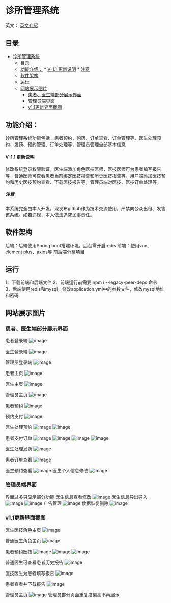 # 诊所管理系统
英文： [英文介绍](https://github.com/Larimari1314/Ljw-s-Clinic-system/blob/main/README-EN.md)
## 目录
<!--ts-->
* [诊所管理系统](#诊所管理系统)
   * [目录](#目录)
   * [功能介绍：](#功能介绍)
         * [V-1.1 更新说明](#v-11-更新说明)
            * [注意](#注意)
   * [软件架构](#软件架构)
   * [运行](#运行)
   * [网站展示图片](#网站展示图片)
      * [患者、医生端部分展示界面](#患者医生端部分展示界面)
      * [管理员端界面](#管理员端界面)
      * [v1.1更新界面截图](#v11更新界面截图)

<!-- Created by https://github.com/ekalinin/github-markdown-toc -->
<!-- Added by: runner, at: Fri Oct 21 23:16:28 UTC 2022 -->

<!--te-->
## 功能介绍：
诊所管理系统功能包括：患者预约、购药、订单查看、订单管理等，医生处理预约、发药、预约管理、订单处理等，管理员管理全部基本信息

#### V-1.1 更新说明
修改系统登录权限验证，医生端添加角色医技医师，医技医师可为患者编写报告等，普通医师可查看患者当前绑定医技报告和历史医技报告等，用户端添加医技预约和历史医技预约查看、下载医技报告等，管理员端对医技、医技订单处理等。

##### 注意
本系统完全由本人开发，现发布github作为技术交流使用，严禁向公众出租、发售该系统。如若违规，本人依法追究民事责任。

## 软件架构
后端：后端使用Spring boot搭建环境，后台需开启redis
前端：使用vue、element plus、axios等
前后端分离项目

## 运行
1、下载前端和后端文件
2、前端运行前需要 npm i --legacy-peer-deps 命令
3、后端使用redis和mysql，修改application.yml中的参数文件，修改mysql地址和密码

## 网站展示图片
### 患者、医生端部分展示界面
患者登录端
![image](https://user-images.githubusercontent.com/87918586/188300980-dc36acf1-eefd-4ee1-b3ba-74c380cac86a.png)

医生登录端
![image](https://user-images.githubusercontent.com/87918586/188300988-04e9136e-6a05-44c4-87e9-3d8818699a45.png)

管理员登录端
![image](https://user-images.githubusercontent.com/87918586/188300993-fd23c01a-f05f-4def-8d4d-de3b635e17fd.png)

患者主页
![image](https://user-images.githubusercontent.com/87918586/188301018-cfbd2d16-9a72-4439-8054-1375bdbcd0e2.png)

医生主页
![image](https://user-images.githubusercontent.com/87918586/188301031-fbde4d26-7f09-4afd-b75f-77d7c7519fcc.png)

管理员主页
![image](https://user-images.githubusercontent.com/87918586/188301043-1a0d171f-6c0a-482f-9e9c-f31e654cc6c1.png)

患者预约
![image](https://user-images.githubusercontent.com/87918586/188301062-bb411243-2125-4e49-b066-4f3db45dd296.png)

预约支付
![image](https://user-images.githubusercontent.com/87918586/188301095-2dd87140-0ddd-486d-aee2-524138ebbc78.png)

医生处理预约
![image](https://user-images.githubusercontent.com/87918586/188301111-d1c35927-cf76-4ff1-b124-be05d9aa9039.png)
![image](https://user-images.githubusercontent.com/87918586/188301112-81230a30-d321-403b-8bb3-5c1a6c7884a1.png)

患者支付订单
![image](https://user-images.githubusercontent.com/87918586/188301129-1500a969-26ac-41a6-8acd-5e2b30578a23.png)
![image](https://user-images.githubusercontent.com/87918586/188301139-ca630642-a0ee-4cb5-847b-28b15b7dc648.png)
![image](https://user-images.githubusercontent.com/87918586/188301148-781e9b2e-31a2-41ec-b12d-e5f1ed706999.png)
![image](https://user-images.githubusercontent.com/87918586/188301168-84fa162a-96a3-42b7-9b6f-cb290fecd07c.png)

医生处理发药
![image](https://user-images.githubusercontent.com/87918586/188301180-86a35ea6-e086-47d0-b040-1b9dee2cc743.png)

患者订单查看
![image](https://user-images.githubusercontent.com/87918586/188301218-94a40faf-25f7-4cd1-83ff-6d5b4b3eeab5.png)

医生预约查看
![image](https://user-images.githubusercontent.com/87918586/188301245-c053a398-76c2-4a69-8212-2baf65cadbce.png)
医生个人信息修改
![image](https://user-images.githubusercontent.com/87918586/188301260-fa6acddc-3e4d-479f-8213-97757380bee7.png)

### 管理员端界面
界面过多只显示部分功能
医生信息查看修改
![image](https://user-images.githubusercontent.com/87918586/188301291-062ac44f-4527-4d8f-b491-2e3018b69cae.png)
医生信息导出导入
![image](https://user-images.githubusercontent.com/87918586/188301309-1b9f9d0b-b1f8-43cc-9198-ff9bda870f04.png)
![image](https://user-images.githubusercontent.com/87918586/188301318-c9b386ba-867f-4ad2-b0cf-370a1113f01c.png)
广告管理
![image](https://user-images.githubusercontent.com/87918586/188301330-e2f72b6c-9948-44b9-904c-757ae4b5188c.png)
数据恢复删除
![image](https://user-images.githubusercontent.com/87918586/188301344-347d03a1-5dde-41a5-a9f4-04a942832df2.png)

### v1.1更新界面截图
医生医技角色主页
![image](https://user-images.githubusercontent.com/87918586/192399128-ec27ebab-65bb-41bb-bfc5-ff06fc448b7d.png)

普通医生角色主页
![image](https://user-images.githubusercontent.com/87918586/192399195-d010861a-02b2-4822-b7b1-79df681fde22.png)

患者预约医技
![image](https://user-images.githubusercontent.com/87918586/192399258-ac94578c-82a3-4a25-87f9-4d58bb70bb5b.png)
![image](https://user-images.githubusercontent.com/87918586/192399276-76288965-8c78-40d8-afe3-e482062a8d3b.png)
![image](https://user-images.githubusercontent.com/87918586/192399321-a4c803eb-ad67-4613-b1ff-598a240a568b.png)

普通医生可查看患者历史报告
![image](https://user-images.githubusercontent.com/87918586/192399419-e87a9679-404b-4918-ae20-a661dc891d89.png)

医技医生为患者填写报告
![image](https://user-images.githubusercontent.com/87918586/192399782-a41594f3-9057-418a-ad61-53f007a33845.png)

患者查看并下载报告
![image](https://user-images.githubusercontent.com/87918586/192399846-4a34ea24-5c86-4d38-b5b5-903cffbe97f5.png)

管理员主页
![image](https://user-images.githubusercontent.com/87918586/192399889-50deb03f-2264-4b54-a6c2-3476080dff89.png)
管理员部分页面重复度偏高不再展示

